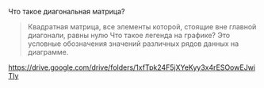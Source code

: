 
Что такое диагональная матрица?
> Квадратная матрица, все элементы которой, стоящие вне главной диагонали, равны нулю
Что такое легенда на графике?
> Это условные обозначения значений различных рядов данных на диаграмме.

https://drive.google.com/drive/folders/1xfTpk24F5jXYeKyy3x4rESOowEJwiTIy
